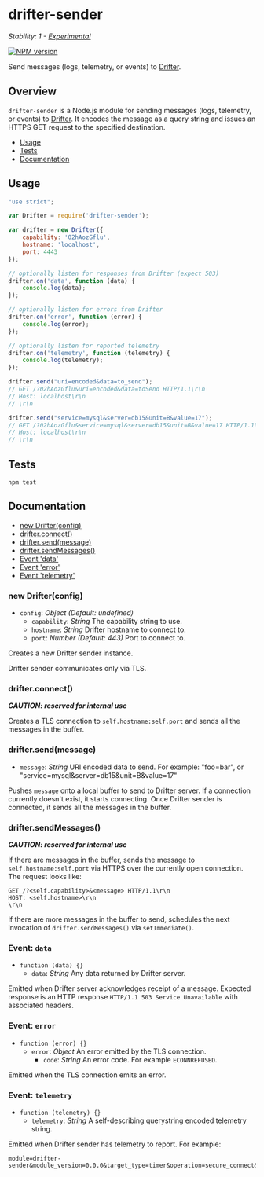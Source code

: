 # drifter-sender

_Stability: 1 - [Experimental](https://github.com/tristanls/stability-index#stability-1---experimental)_

[![NPM version](https://badge.fury.io/js/drifter-sender.png)](http://npmjs.org/package/drifter-sender)

Send messages (logs, telemetry, or events) to [Drifter](https://github.com/tristanls/drifter).

## Overview

`drifter-sender` is a Node.js module for sending messages (logs, telemetry, or events) to [Drifter](https://github.com/tristanls/drifter). It encodes the message as a query string and issues an HTTPS GET request to the specified destination.

  * [Usage](#usage)
  * [Tests](#tests)
  * [Documentation](#documentation)

## Usage

```javascript
"use strict";

var Drifter = require('drifter-sender');

var drifter = new Drifter({
    capability: '02hAozGflu',
    hostname: 'localhost',
    port: 4443
});

// optionally listen for responses from Drifter (expect 503)
drifter.on('data', function (data) {
    console.log(data);
});

// optionally listen for errors from Drifter
drifter.on('error', function (error) {
    console.log(error);
});

// optionally listen for reported telemetry
drifter.on('telemetry', function (telemetry) {
    console.log(telemetry);
});

drifter.send("uri=encoded&data=to_send");
// GET /?02hAozGflu&uri=encoded&data=toSend HTTP/1.1\r\n
// Host: localhost\r\n
// \r\n

drifter.send("service=mysql&server=db15&unit=B&value=17");
// GET /?02hAozGflu&service=mysql&server=db15&unit=B&value=17 HTTP/1.1\r\n
// Host: localhost\r\n
// \r\n

```

## Tests

    npm test

## Documentation

  * [new Drifter(config)](#new-drifterconfig)
  * [drifter.connect()](#drifterconnect)
  * [drifter.send(message)](#driftersendmessage)
  * [drifter.sendMessages()](#driftersendmessages)
  * [Event 'data'](#event-data)
  * [Event 'error'](#event-error)
  * [Event 'telemetry'](#event-telemetry)

### new Drifter(config)

* `config`: _Object_ _(Default: undefined)_
  * `capability`: _String_ The capability string to use.
  * `hostname`: _String_ Drifter hostname to connect to.
  * `port`: _Number_ _(Default: 443)_ Port to connect to.

Creates a new Drifter sender instance.

Drifter sender communicates only via TLS.

### drifter.connect()

_**CAUTION: reserved for internal use**_

Creates a TLS connection to `self.hostname:self.port` and sends all the messages in the buffer.

### drifter.send(message)

* `message`: _String_ URI encoded data to send. For example: "foo=bar", or
    "service=mysql&server=db15&unit=B&value=17"

Pushes `message` onto a local buffer to send to Drifter server. If a connection currently doesn't exist, it starts connecting. Once Drifter sender is connected, it sends all the messages in the buffer.

### drifter.sendMessages()

_**CAUTION: reserved for internal use**_

If there are messages in the buffer, sends the message to `self.hostname:self.port` via HTTPS over the currently open connection. The request looks like:

```
GET /?<self.capability>&<message> HTTP/1.1\r\n
HOST: <self.hostname>\r\n
\r\n
```

If there are more messages in the buffer to send, schedules the next invocation of `drifter.sendMessages()` via `setImmediate()`.

### Event: `data`

* `function (data) {}`
  * `data`: _String_ Any data returned by Drifter server.

Emitted when Drifter server acknowledges receipt of a message. Expected response is an HTTP response `HTTP/1.1 503 Service Unavailable` with associated headers.

### Event: `error`

* `function (error) {}`
  * `error`: _Object_ An error emitted by the TLS connection.
    * `code`: _String_ An error code. For example `ECONNREFUSED`.

Emitted when the TLS connection emits an error.

### Event: `telemetry`

* `function (telemetry) {}`
  * `telemetry`: _String_ A self-describing querystring encoded telemetry string.

Emitted when Drifter sender has telemetry to report. For example:

```
module=drifter-sender&module_version=0.0.0&target_type=timer&operation=secure_connect&unit=ns&value=3713603
```
